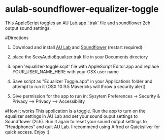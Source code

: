 aulab-soundflower-equalizer-toggle
==================================

This AppleScript toggles an AU Lab.app '.trak' file and soundflower 2ch output sound settings.

#Directions
1) Download and install [AU Lab](https://www.apple.com/itunes/mastered-for-itunes/) and [Soundflower](https://code.google.com/p/soundflower/) (restart required)

2) place the SexyAudioEqualizer.trak file in your Documents directory

3) open 'equalizer-toggle.scpt' file with AppleScript Editor.app and replace YOUR_USER_NAME_HERE with your OSX user name

4) Save script as "Equalizer Toggle.app" in your Applications folder and attempt to run it (OSX 10.9.5 Mavericks will throw a security alert)

5) Give permission for the app to run in: Sysytem Preferences -> Security & Privacy --> Privacy --> Accessibility

#How it works
This application is a toggle. Run the app to turn on the equalizer settings in AU Lab and set your sound ouput settings to Soundflower (2ch). Run it again to reset your sound output settings to "Headphones" and quit AU Lab. I recommend using Alfred or Quicksilver for quick access. Enjoy :)
